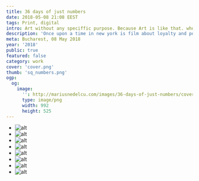 ```yaml
---
title: 36 days of just numbers
date: 2018-05-08 21:08 EEST
tags: Print, digital
intro: Art without any speciffic purpose. Because Art is like that. who needs to do art for what reasons ?
description: 'Once upon a time in new york is film about loyalty and power. Lorem ipsum dolor sit amet, consectetur adipiscing elit. Praesent eget sapien auctor, cursus nisl nec, tincidunt felis. Ut accumsan velit nec turpis vestibulum ullamcorper. Curabitur id hendrerit velit, vel iaculis justo. Lorem ipsum dolor sit amet, consectetur adipiscing elit. Praesent eget sapien auctor, cursus nisl nec, tincidunt felis. Ut accumsan velit nec turpis vestibulum ullamcorper. Curabitur id hendrerit velit, vel iaculis justo.'
meta: Bucharest, 08 May 2018
year: '2018'
public: true
featured: false
category: work
cover: 'cover.png'
thumb: 'sq_numbers.png'
ogp:
  og:
    image:
      '': http://mariusnedelcu.com/images/36-days-of-just-numbers/cover.png
      type: image/png
      width: 992
      height: 525
---
```

<section class="negative">
  <ul class="thumbs">
    <li><picture class="placeholder ar-070"><img class="lzld" srcset="/images/36-days-of-just-numbers/1.png" alt="alt"></picture></li>
    <li><picture class="placeholder ar-070"><img class="lzld" srcset="/images/36-days-of-just-numbers/2.png" alt="alt"></picture></li>
    <li><picture class="placeholder ar-070"><img class="lzld" srcset="/images/36-days-of-just-numbers/3.png" alt="alt"></picture></li>
    <li><picture class="placeholder ar-070"><img class="lzld" srcset="/images/36-days-of-just-numbers/4.png" alt="alt"></picture></li>
    <li><picture class="placeholder ar-070"><img class="lzld" srcset="/images/36-days-of-just-numbers/5.png" alt="alt"></picture></li>
    <li><picture class="placeholder ar-070"><img class="lzld" srcset="/images/36-days-of-just-numbers/6.png" alt="alt"></picture></li>
    <li><picture class="placeholder ar-070"><img class="lzld" srcset="/images/36-days-of-just-numbers/7.png" alt="alt"></picture></li>
    <li><picture class="placeholder ar-070"><img class="lzld" srcset="/images/36-days-of-just-numbers/8.png" alt="alt"></picture></li>
  </ul>
</section>
